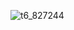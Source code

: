 ![t6_827244](https://user-images.githubusercontent.com/17806205/213070095-3ecaaa9f-3de4-413a-a66d-4d6b3b9c93e1.jpg)